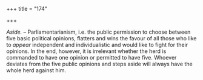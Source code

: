 +++
title = "174"

+++

*Aside.* – Parliamentarianism, i.e. the public permission to choose between five basic political opinions, flatters and wins the favour of all those who like to *appear* independent and individualistic and would like to fight for their opinions. In the end, however, it is irrelevant whether the herd is commanded to have one opinion or permitted to have five. Whoever deviates from the five public opinions and steps aside will always have the whole herd against him.


